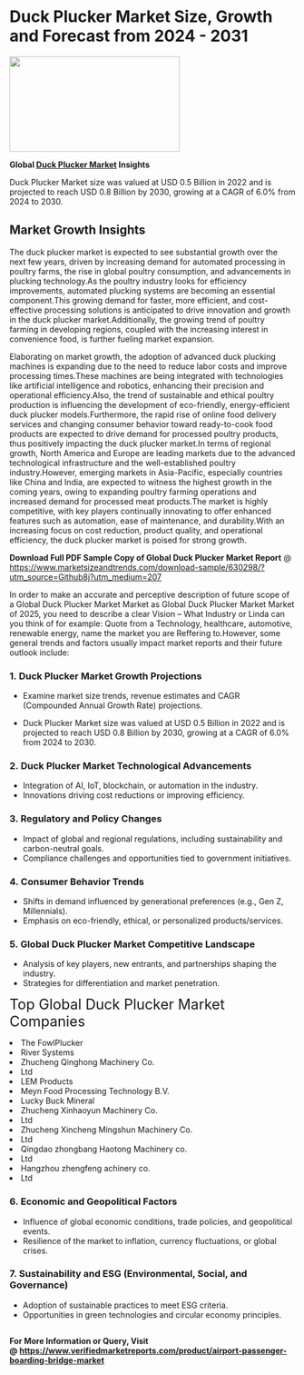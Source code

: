 <H1>Duck Plucker Market Size, Growth and Forecast from 2024 - 2031</H1><img class="aligncenter size-medium wp-image-584254" src="https://thirdeyenews.in/wp-content/uploads/2024/09/Global-Market-Research-300x168.jpeg" alt="" width="300" height="168" /><p><strong>Global&nbsp;<a href="https://www.marketsizeandtrends.com/download-sample/630298/?utm_source=Github8j?utm_medium=207">Duck Plucker Market</a> Insights</strong></p><p>Duck Plucker Market size was valued at USD 0.5 Billion in 2022 and is projected to reach USD 0.8 Billion by 2030, growing at a CAGR of 6.0% from 2024 to 2030.</p><p><h2>Market Growth Insights</h2> <p>The duck plucker market is expected to see substantial growth over the next few years, driven by increasing demand for automated processing in poultry farms, the rise in global poultry consumption, and advancements in plucking technology.As the poultry industry looks for efficiency improvements, automated plucking systems are becoming an essential component.This growing demand for faster, more efficient, and cost-effective processing solutions is anticipated to drive innovation and growth in the duck plucker market.Additionally, the growing trend of poultry farming in developing regions, coupled with the increasing interest in convenience food, is further fueling market expansion.</p> <p>Elaborating on market growth, the adoption of advanced duck plucking machines is expanding due to the need to reduce labor costs and improve processing times.These machines are being integrated with technologies like artificial intelligence and robotics, enhancing their precision and operational efficiency.Also, the trend of sustainable and ethical poultry production is influencing the development of eco-friendly, energy-efficient duck plucker models.Furthermore, the rapid rise of online food delivery services and changing consumer behavior toward ready-to-cook food products are expected to drive demand for processed poultry products, thus positively impacting the duck plucker market.In terms of regional growth, North America and Europe are leading markets due to the advanced technological infrastructure and the well-established poultry industry.However, emerging markets in Asia-Pacific, especially countries like China and India, are expected to witness the highest growth in the coming years, owing to expanding poultry farming operations and increased demand for processed meat products.The market is highly competitive, with key players continually innovating to offer enhanced features such as automation, ease of maintenance, and durability.With an increasing focus on cost reduction, product quality, and operational efficiency, the duck plucker market is poised for strong growth.</p> <p><span class=""><strong>Download Full PDF Sample Copy of Global Duck Plucker Market Report</strong> @ <a href="https://www.marketsizeandtrends.com/download-sample/630298/?utm_source=Github8j?utm_medium=207" target="_blank">https://www.marketsizeandtrends.com/download-sample/630298/?utm_source=Github8j?utm_medium=207</a></span></p><p>In order to make an accurate and perceptive description of future scope of a Global&nbsp;Duck Plucker Market Market as Global&nbsp;Duck Plucker Market Market of 2025, you need to describe a clear Vision &ndash; What Industry or Linda can you think of for example: Quote from a Technology, healthcare, automotive, renewable energy, name the market you are Reffering to.However, some general trends and factors usually impact market reports and their future outlook include:</p><h3>1.&nbsp;<strong>Duck Plucker Market Growth Projections</strong></h3><ul><li>Examine market size trends, revenue estimates and CAGR (Compounded Annual Growth Rate) projections.</li><li><p>Duck Plucker Market size was valued at USD 0.5 Billion in 2022 and is projected to reach USD 0.8 Billion by 2030, growing at a CAGR of 6.0% from 2024 to 2030.</p></li></ul><h3>2.&nbsp;<strong>Duck Plucker Market Technological Advancements</strong></h3><ul><li>Integration of AI, IoT, blockchain, or automation in the industry.</li><li>Innovations driving cost reductions or improving efficiency.</li></ul><h3>3.&nbsp;<strong>Regulatory and Policy Changes</strong></h3><ul><li>Impact of global and regional regulations, including sustainability and carbon-neutral goals.</li><li>Compliance challenges and opportunities tied to government initiatives.</li></ul><h3>4.&nbsp;<strong>Consumer Behavior Trends</strong></h3><ul><li>Shifts in demand influenced by generational preferences (e.g., Gen Z, Millennials).</li><li>Emphasis on eco-friendly, ethical, or personalized products/services.</li></ul><h3>5.&nbsp;<strong>Global Duck Plucker Market Competitive Landscape</strong></h3><ul><li>Analysis of key players, new entrants, and partnerships shaping the industry.</li><li>Strategies for differentiation and market penetration.</li></ul><p data-pm-slice="1 1 []"><span style="color: inherit; font-family: inherit; font-size: 25px;">Top Global Duck Plucker Market Companies</span></p><div class="" data-test-id=""><p><li>The FowlPlucker</li><li> River Systems</li><li> Zhucheng Qinghong Machinery Co.</li><li> Ltd</li><li> LEM Products</li><li> Meyn Food Processing Technology B.V.</li><li> Lucky Buck Mineral</li><li> Zhucheng Xinhaoyun Machinery Co.</li><li> Ltd</li><li> Zhucheng Xincheng Mingshun Machinery Co.</li><li> Ltd</li><li> Qingdao zhongbang Haotong Machinery co.</li><li> Ltd</li><li> Hangzhou zhengfeng achinery co.</li><li> Ltd</li></p></div><h3>6.&nbsp;<strong>Economic and Geopolitical Factors</strong></h3><ul><li>Influence of global economic conditions, trade policies, and geopolitical events.</li><li>Resilience of the market to inflation, currency fluctuations, or global crises.</li></ul><h3>7.&nbsp;<strong>Sustainability and ESG (Environmental, Social, and Governance)</strong></h3><ul><li>Adoption of sustainable practices to meet ESG criteria.</li><li>Opportunities in green technologies and circular economy principles.</li></ul><h2><strong style="font-size: 14px;">For More Information or Query, Visit @&nbsp;</strong><a style="background-color: #ffffff; font-size: 14px;" href="https://www.marketsizeandtrends.com/report/duck-plucker-market/" target="_blank">https://www.verifiedmarketreports.com/product/airport-passenger-boarding-bridge-market</a></h2>
